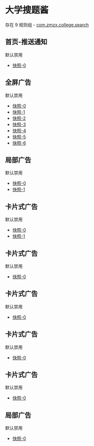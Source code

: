# 大学搜题酱

存在 9 规则组 - [com.zmzx.college.search](/src/apps/com.zmzx.college.search.ts)

## 首页-推送通知

默认禁用

- [快照-0](https://i.gkd.li/import/12867853)

## 全屏广告

默认禁用

- [快照-0](https://i.gkd.li/import/12867751)
- [快照-1](https://i.gkd.li/import/12894813)
- [快照-2](https://i.gkd.li/import/13346628)
- [快照-3](https://i.gkd.li/import/13451304)
- [快照-4](https://i.gkd.li/import/13522998)
- [快照-5](https://i.gkd.li/import/13523288)
- [快照-6](https://i.gkd.li/import/12893408)

## 局部广告

默认禁用

- [快照-0](https://i.gkd.li/import/13849755)
- [快照-1](https://i.gkd.li/import/13063381)

## 卡片式广告

默认禁用

- [快照-0](https://i.gkd.li/import/13063373)
- [快照-1](https://i.gkd.li/import/13623469)

## 卡片式广告

默认禁用

- [快照-0](https://i.gkd.li/import/13440939)

## 卡片式广告

默认禁用

- [快照-0](https://i.gkd.li/import/13476308)

## 卡片式广告

默认禁用

- [快照-0](https://i.gkd.li/import/13929945)

## 卡片式广告

默认禁用

- [快照-0](https://i.gkd.li/import/13929981)

## 局部广告

默认禁用

- [快照-0](https://i.gkd.li/import/13929965)

